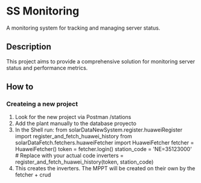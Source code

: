 # SS Monitoring

A monitoring system for tracking and managing server status.

## Description

This project aims to provide a comprehensive solution for monitoring server status and performance metrics.

## How to

### Createing a new project
1. Look for the new project via Postman /stations
2. Add the plant manually to the database proyecto
3. In the Shell run:
from solarDataNewSystem.register.huaweiRegister import register_and_fetch_huawei_history
from solarDataFetch.fetchers.huaweiFetcher import HuaweiFetcher
fetcher = HuaweiFetcher()
token = fetcher.login()
station_code = 'NE=35123000'  # Replace with your actual code
inverters = register_and_fetch_huawei_history(token, station_code)
4. This creates the inverters. The MPPT will be created on their own by the fetcher + crud